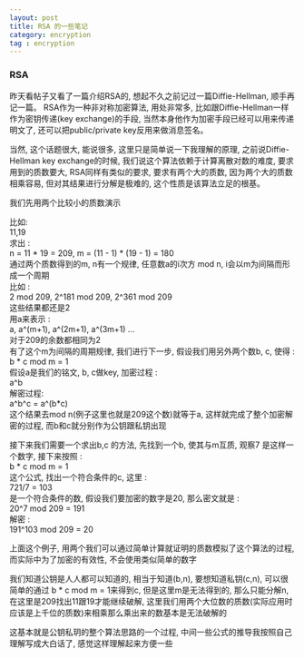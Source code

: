 ```yaml
---
layout: post
title: RSA 的一些笔记
category: encryption
tag : encryption
---
```


### RSA

昨天看帖子又看了一篇介绍RSA的, 想起不久之前记过一篇Diffie-Hellman, 顺手再记一篇。 RSA作为一种非对称加密算法, 用处非常多, 比如跟Diffie-Hellman一样作为密钥传递(key exchange)的手段, 当然本身他作为加密手段已经可以用来传递明文了, 还可以把public/private key反用来做消息签名。

当然, 这个话题很大, 能说很多, 这里只是简单说一下我理解的原理, 之前说Diffie-Hellman key exchange的时候, 我们说这个算法依赖于计算离散对数的难度, 要求用到的质数要大, RSA同样有类似的要求, 要求有两个大的质数, 因为两个大的质数相乘容易, 但对其结果进行分解是极难的, 这个性质是该算法立足的根基。  

我们先用两个比较小的质数演示  


比如:  
11,19  
求出 :  
n = 11 * 19 = 209, m = (11 - 1) * (19 - 1) = 180  
通过两个质数得到的m, n有一个规律, 任意数a的i次方 mod n, i会以m为间隔而形成一个周期     
比如 :  
2 mod 209, 2^181 mod 209, 2^361 mod 209  
这些结果都还是2  
用a来表示 :  
a, a^(m+1), a^(2m+1), a^(3m+1) ...  
对于209的余数都相同为2    
有了这个m为间隔的周期规律, 我们进行下一步, 假设我们用另外两个数b, c, 使得 :  
b * c mod m = 1  
假设a是我们的铭文, b, c做key, 加密过程 :  
a^b  
解密过程:  
a^b^c = a^(b*c)  
这个结果去mod n(例子这里也就是209这个数)就等于a, 这样就完成了整个加密解密的过程, 而b和c就分别作为公钥跟私钥出现  

接下来我们需要一个求出b,c 的方法, 先找到一个b, 使其与m互质, 观察7 是这样一个数字, 接下来按照 :  
b * c mod m = 1  
这个公式, 找出一个符合条件的c, 这里 :  
721/7 = 103  
是一个符合条件的数, 假设我们要加密的数字是20, 那么密文就是 :  
20^7 mod 209 = 191  
解密 :  
191^103 mod 209 = 20  

上面这个例子, 用两个我们可以通过简单计算就证明的质数模拟了这个算法的过程, 而实际中为了加密的有效性, 不会使用类似简单的数字  

我们知道公钥是人人都可以知道的, 相当于知道(b,n), 要想知道私钥(c,n), 可以很简单的通过 b * c mod m = 1来得到c, 但是这里m是无法得到的, 那么只能分解n, 在这里是209找出11跟19才能继续破解, 这里我们用两个大位数的质数(实际应用时应该是上千位的质数)来相乘那么乘出来的数基本是无法破解的  

这基本就是公钥私玥的整个算法思路的一个过程, 中间一些公式的推导我按照自己理解写成大白话了, 感觉这样理解起来方便一些 
